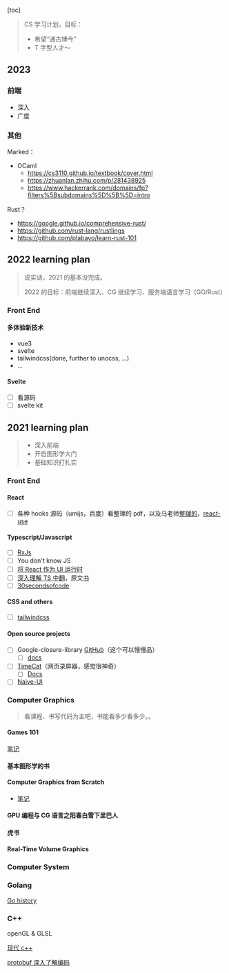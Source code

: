 [toc]

> CS 学习计划，目标：
>
> - 希望“通古博今”
> - T 字型人才～

## 2023

### 前端

- 深入
- 广度

### 其他

Marked：

- OCaml
  - https://cs3110.github.io/textbook/cover.html
  - https://zhuanlan.zhihu.com/p/281438925
  - https://www.hackerrank.com/domains/fp?filters%5Bsubdomains%5D%5B%5D=intro

Rust？

- https://google.github.io/comprehensive-rust/
- https://github.com/rust-lang/rustlings
- https://github.com/plabayo/learn-rust-101

## 2022 learning plan

> 说实话，2021 的基本没完成。
>
> 2022 的目标：前端继续深入、CG 继续学习、服务端语言学习（GO/Rust）

### Front End

#### 多体验新技术

- vue3
- svelte
- tailwindcss(done, further to unocss, ...)
- ...

#### Svelte

- [ ] 看源码
- [ ] svelte kit

## 2021 learning plan

> - 深入前端
> - 开启图形学大门
> - 基础知识打扎实

### Front End

#### React

- [ ] 各种 hooks 源码（umijs，百度）看整理的 pdf，以及马老师[整理的](https://thinking.tomotoes.com/tags/docs/dig-deep-into-hooks)，[react-use](https://github.com/streamich/react-use)

#### Typescript/Javascript

- [ ] [RxJs](https://juejin.cn/post/6910943445569765384)
- [ ] You don't know JS
- [ ] [将 React 作为 UI 运行时](https://overreacted.io/zh-hans/react-as-a-ui-runtime/)
- [ ] [深入理解 TS 中翻](https://jkchao.github.io/typescript-book-chinese/)，原文[书](https://basarat.gitbook.io/typescript/getting-started)
- [ ] [30secondsofcode](https://www.30secondsofcode.org/)

#### CSS and others

- [ ] [tailwindcss](https://tailwindcss.com/)

#### Open source projects

- [ ] Google-closure-library [GitHub](https://github.com/google/closure-library)（这个可以慢慢品）
  - [ ] [docs](https://developers.google.com/closure/library/docs/gettingstarted)
- [ ] [TimeCat](https://github.com/oct16/TimeCat)（网页录屏器，感觉很神奇）
  - [ ] [Docs](https://timecatjs.com/docs/)
- [ ] [Naive-UI](https://www.naiveui.com/zh-CN/os-theme)

### Computer Graphics

> 看课程、书写代码为主吧，书能看多少看多少。。

#### Games 101

[笔记](computer_graphics/games101)

#### 基本图形学的书

#### Computer Graphics from Scratch

- [笔记](computer_graphics/computer_graphics_from_scratch/reading_note.md)

#### GPU 编程与 CG 语言之阳春白雪下里巴人

#### 虎书

#### Real-Time Volume Graphics

### Computer System

### Golang

[Go history](https://github.com/golang-design/history)

### C++

openGL & GLSL

[现代 c++](cpp/cpp_on_the_fly.md)

[protobuf 深入了解编码](https://www.jianshu.com/p/73c9ed3a4877)
